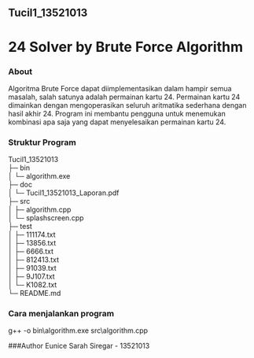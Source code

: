 ## Tucil1_13521013
# 24 Solver by Brute Force Algorithm

### About
Algoritma Brute Force dapat diimplementasikan dalam hampir semua masalah, salah satunya adalah permainan kartu 24. Permainan kartu 24 dimainkan dengan mengoperasikan seluruh aritmatika sederhana dengan hasil akhir 24. Program ini membantu pengguna untuk menemukan kombinasi apa saja yang dapat menyelesaikan permainan kartu 24.

### Struktur Program
Tucil1_13521013                    
├─ bin                             
│  └─ algorithm.exe                
├─ doc                             
│  └─ Tucil1_13521013_Laporan.pdf  
├─ src                             
│  ├─ algorithm.cpp                
│  └─ splashscreen.cpp             
├─ test                            
│  ├─ 111174.txt                   
│  ├─ 13856.txt                    
│  ├─ 6666.txt                     
│  ├─ 812413.txt                   
│  ├─ 91039.txt                    
│  ├─ 9J107.txt                    
│  └─ K1082.txt                    
└─ README.md                       

### Cara menjalankan program
g++ -o bin\algorithm.exe src\algorithm.cpp

###Author
Eunice Sarah Siregar - 13521013